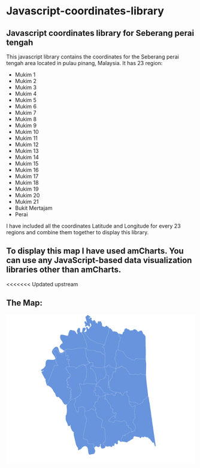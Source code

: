 # Javascript-coordinates-library
## Javascript coordinates library for Seberang perai tengah

This javascript library contains the coordinates for the Seberang perai tengah area located in pulau pinang, Malaysia.
It has 23 region: 
- Mukim 1
- Mukim 2
- Mukim 3
- Mukim 4
- Mukim 5
- Mukim 6
- Mukim 7
- Mukim 8
- Mukim 9
- Mukim 10
- Mukim 11
- Mukim 12
- Mukim 13
- Mukim 14
- Mukim 15
- Mukim 16
- Mukim 17
- Mukim 18
- Mukim 19
- Mukim 20
- Mukim 21
- Bukit Mertajam
- Perai 

I have included all the coordinates Latitude and Longitude for every 23 regions and combine them together to display this library.

## To display this map I have used amCharts. You can use any JavaScript-based data visualization libraries other than amCharts. 
<<<<<<< Updated upstream
## The Map:
![Map Image!](https://github.com/MuaadhEsmailT/Javascript-coordinates-library/blob/main/Map.PNG)




